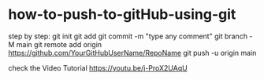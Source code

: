 # how-to-push-to-gitHub-using-git
step by step:
git init
git add <File Name>
git commit -m "type any comment"
git branch -M main
git remote add origin https://github.com/YourGitHubUserName/RepoName
git push -u origin main

check the Video Tutorial
https://youtu.be/j-ProX2UAqU
